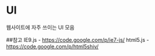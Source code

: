 UI
==

웹사이트에 자주 쓰이는 UI 모음

##참고 
IE9.js - https://code.google.com/p/ie7-js/
html5.js - https://code.google.com/p/html5shiv/
